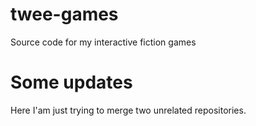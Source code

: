 # twee-games
Source code for my interactive fiction games

# Some updates
Here I'am just trying to merge two unrelated repositories.
